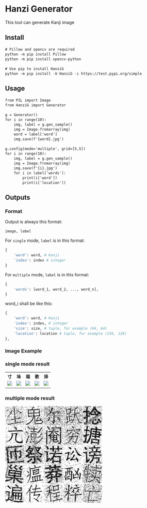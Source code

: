 # Hanzi Generator
This tool can generate Kanji image 
## Install
```shell
# Pillow and opencv are required
python -m pip install Pillow
python -m pip install opencv-python

# Use pip to install HanziG
python -m pip install -U HanziG -i https://test.pypi.org/simple 
```

## Usage
```python3
from PIL import Image
from HanziG import Generator

g = Generator()
for i in range(10):
    img, label = g.gen_sample()
    img = Image.fromarray(img)
    word = label['word']
    img.save(f'{word}.jpg')

g.config(mode='multiple', grid=[5,5])
for i in range(10):
    img, label = g.gen_sample()
    img = Image.fromarray(img)
    img.save(f'{i}.jpg')
    for i in label['words']:
        print(i['word'])
        print(i['location'])
```

## Outputs
### Format
Output is always this format:
```python
image, label
```
For `single` mode, `label` is in this format:
```python
{
    'word': word, # Kanji
    'index': index # integer
}
```

For `multiple` mode, `label` is in this format:
```python
{
    'words': [word_1, word_2, ..., word_n],
}
```
word_i shall be like this:
```python
{
    'word': word, # Kanji
    'index': index, # integer
    'size': size, # tuple, for example (64, 64)
    'location': location # tuple, for example (256, 128)
},
```

### Image Example
<h3>single mode result</h3>
<table style="width:70%;text-align:center">
  <tr>
    <th colspan="" width=20% style="text-align:center">寸</th>
    <th style="text-align:center">垛</th>
    <th style="text-align:center">福</th>
    <th style="text-align:center">歌</th>
    <th style="text-align:center">择</th>
  </tr>
  <tr>
    <td><img src="./doc/single/寸.jpg" width=90% /></td>
    <td><img src="./doc/single/垛.jpg" width=90% /></td>
    <td><img src="./doc/single/福.jpg" width=90% /></td>
    <td><img src="./doc/single/歌.jpg" width=90% /></td>
    <td><img src="./doc/single/择.jpg" width=90% /></td>
  </tr>
</table>

<h3>multiple mode result</h3>
<img src="./doc/multiple/0.jpg">
